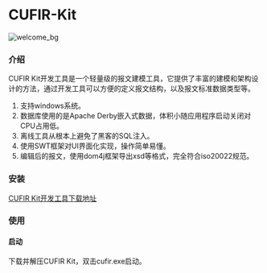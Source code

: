 # CUFIR-Kit 
![welcome_bg](https://user-images.githubusercontent.com/97862260/155096544-d6f1bf11-3438-4b97-bc33-e7c5df3b2644.png)

### 介绍

CUFIR Kit开发工具是一个轻量级的报文建模工具，它提供了丰富的建模和架构设计的方法，通过开发工具可以方便的定义报文结构，以及报文标准数据类型等。

1. 支持windows系统。
2. 数据库使用的是Apache Derby嵌入式数据，体积小随应用程序启动关闭对CPU占用低。
3. 离线工具从根本上避免了黑客的SQL注入。
4. 使用SWT框架对UI界面化实现，操作简单易懂。
5. 编辑后的报文，使用dom4j框架导出xsd等格式，完全符合iso20022规范。

### 安装

[CUFIR Kit开发工具下载地址](https://www.cufir.org.cn/cufir/developmentTool.html)

### 使用

#### 启动

下载并解压CUFIR Kit，双击cufir.exe启动。

